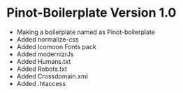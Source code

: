 # Pinot-Boilerplate Version 1.0 

* Making a boilerplate named as Pinot-boilerplate
* Added normalize-css
* Added Icomoon Fonts pack
* Added modernizrJs
* Added Humans.txt
* Added Robots.txt 
* Added Crossdomain.xml
* Added .htaccess


 